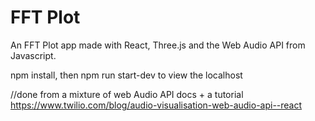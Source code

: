 # FFT Plot

An FFT Plot app made with React, Three.js and the Web Audio API from Javascript.

npm install, then npm run start-dev to view the localhost

//done from a mixture of web Audio API docs + a tutorial
https://www.twilio.com/blog/audio-visualisation-web-audio-api--react
